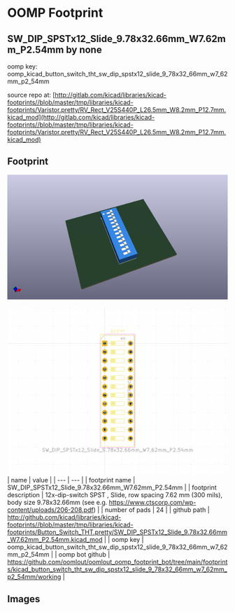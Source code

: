 # OOMP Footprint  
## SW_DIP_SPSTx12_Slide_9.78x32.66mm_W7.62mm_P2.54mm  by none  
  
oomp key: oomp_kicad_button_switch_tht_sw_dip_spstx12_slide_9_78x32_66mm_w7_62mm_p2_54mm  
  
source repo at: [http://gitlab.com/kicad/libraries/kicad-footprints//blob/master/tmp/libraries/kicad-footprints/Varistor.pretty/RV_Rect_V25S440P_L26.5mm_W8.2mm_P12.7mm.kicad_mod](http://gitlab.com/kicad/libraries/kicad-footprints//blob/master/tmp/libraries/kicad-footprints/Varistor.pretty/RV_Rect_V25S440P_L26.5mm_W8.2mm_P12.7mm.kicad_mod)  
## Footprint  
  
[![working_kicad_pcb_3d.png](working_kicad_pcb_3d_600.png)](working_kicad_pcb_3d.png)  
  
[![working.png](working_600.png)](working.png)  
| name | value | 
| --- | --- | 
| footprint name | SW_DIP_SPSTx12_Slide_9.78x32.66mm_W7.62mm_P2.54mm | 
| footprint description | 12x-dip-switch SPST , Slide, row spacing 7.62 mm (300 mils), body size 9.78x32.66mm (see e.g. https://www.ctscorp.com/wp-content/uploads/206-208.pdf) | 
| number of pads | 24 | 
| github path | http://github.com/kicad/libraries/kicad-footprints//blob/master/tmp/libraries/kicad-footprints/Button_Switch_THT.pretty/SW_DIP_SPSTx12_Slide_9.78x32.66mm_W7.62mm_P2.54mm.kicad_mod | 
| oomp key | oomp_kicad_button_switch_tht_sw_dip_spstx12_slide_9_78x32_66mm_w7_62mm_p2_54mm | 
| oomp bot github | https://github.com/oomlout/oomlout_oomp_footprint_bot/tree/main/footprints/kicad_button_switch_tht_sw_dip_spstx12_slide_9_78x32_66mm_w7_62mm_p2_54mm/working | 
## Images  

